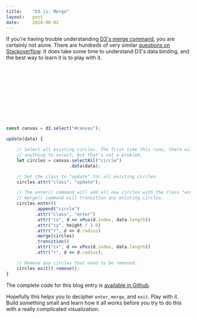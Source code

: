 ```yaml
---
title:    "D3.js: Merge"
layout:   post
date:     2018-06-02
---
```


If you're having trouble understanding [D3's merge command](https://github.com/d3/d3-selection/blob/master/README.md#joining-data), you are certainly not alone. There are hundreds of very similar [questions on Stackoverflow](https://stackoverflow.com/search?q=d3+merge). It does take some time to understand D3's data binding, and the best way to learn it is to play with it.

<svg id="canvas"></svg>

```js
const canvas = d3.select("#canvas");

update(data) {

    // Select all existing circles. The first time this runs, there will not be
    // anything to select, but that's not a problem.
    let circles = canvas.selectAll("circle")
                        .data(data);

    // Set the class to "update" for all existing circles.
    circles.attr("class", "update");

    // The enter() command will add all new circles with the class "enter". The
    // merge() command will transition any existing circles.
    circles.enter()
           .append("circle")
           .attr("class", "enter")
           .attr("cx", d => xPos(d.index, data.length))
           .attr("cy", height / 2.0)
           .attr("r", d => d.radius)
           .merge(circles)
           .transition()
           .attr("cx", d => xPos(d.index, data.length))
           .attr("r", d => d.radius);

    // Remove any circles that need to be removed.
    circles.exit().remove();
}
```

The complete code for this blog entry is [available in Github](https://github.com/jarrettmeyer/jarrettmeyer.github.io/blob/master/assets/js/merge1.js).

Hopefully this helps you to decipher `enter`, `merge`, and `exit`. Play with it. Build something small and learn how it all works before you try to do this with a really complicated visualization.

<script src="https://unpkg.com/d3@5.4.0/dist/d3.min.js"></script>
<script src="/assets/js/merge1.js"></script>
<style>
circle {
    opacity: 1.0;
    stroke-width: 2.0;
}
circle.enter {
    fill: #296d2a;
    stroke: #1b3f1c;
}
circle.update {
    fill: #e08a3a;
    stroke: #a56121;
}
</style>
